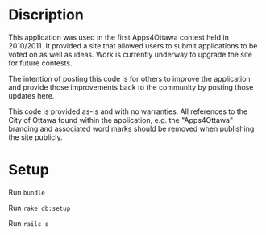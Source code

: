 # Discription

This application was used in the first Apps4Ottawa contest held in 2010/2011.  It provided a site that allowed users to submit applications to be voted on as well as ideas.  Work is currently underway to upgrade the site for future contests.

The intention of posting this code is for others to improve the application and provide those improvements back to the community by posting those updates here.

This code is provided as-is and with no warranties.  All references to the City of Ottawa found within the application, e.g. the "Apps4Ottawa" branding and associated word marks should be removed when publishing the site publicly.  


# Setup

Run `bundle`

Run `rake db:setup`

Run `rails s`
